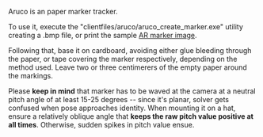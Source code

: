 Aruco is an paper marker tracker.

To use it, execute the "clientfiles/aruco/aruco\_create\_marker.exe"
utility creating a .bmp file, or print the sample [AR marker image](https://github.com/opentrack/opentrack/blob/47c15a2aa82192033882c06b58a478525683df4a/facetracknoir/clientfiles/aruco/test3.jpg).

Following that, base it on cardboard, avoiding either glue bleeding
through the paper, or tape covering the marker respectively, depending
on the method used. Leave two or three centimerers of the empty paper around
the markings.

Please **keep in mind** that marker has to be waved at the camera at a
neutral pitch angle of at least 15-25 degrees -- since it's planar,
solver gets confused when pose approaches identity. When
mounting it on a hat, ensure a relatively oblique angle that
**keeps the raw pitch value positive at all times**. Otherwise,
sudden spikes in pitch value ensue.
